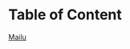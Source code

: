 # Table of Content

 [Mailu](https://github.com/senteal/My_personal_projects_blog/blob/main/Mailu%20-%20A%20lightweight%20opensource%20SMPT%20server.md)
